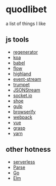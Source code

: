 quodlibet
=========

a list of things I like

## js tools

* [regenerator](https://github.com/facebook/regenerator)
* [koa](http://koajs.com)
* [babel](http://babeljs.io)
* [flow](http://github.com/facebook/flow)
* [highland](http://highlandjs.com)
* [event-stream](https://github.com/dominictarr/event-stream)
* [trumpet](https://github.com/substack/node-trumpet)
* [JSONStream](https://github.com/dominictarr/JSONStream)
* [socket.io](http://socket.io/)
* [shoe](https://github.com/substack/shoe)
* [gulp](http://gulpjs.com/)
* [browserify](http://browserify.org/)
* [webpack](http://webpack.js.org/)
* [vue](http://vuejs.org/)
* [grasp](http://www.graspjs.com/)
* [yarn](https://yarnpkg.com)

## other hotness

* [serverless](http://serverless.com)
* [Parse](http://parseplatform.org/)
* [Go](https://golang.org/)
* [Elm](http://elm-lang.org/)
